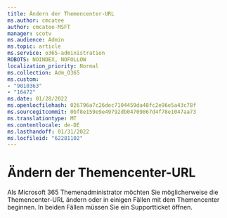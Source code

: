 ```yaml
---
title: Ändern der Themencenter-URL
ms.author: cmcatee
author: cmcatee-MSFT
manager: scotv
ms.audience: Admin
ms.topic: article
ms.service: o365-administration
ROBOTS: NOINDEX, NOFOLLOW
localization_priority: Normal
ms.collection: Adm_O365
ms.custom:
- "9010363"
- "16472"
ms.date: 01/28/2022
ms.openlocfilehash: 026796a7c26dec7104459da48fc2e96e5a43c78f
ms.sourcegitcommit: 0bf8e159e9e49792db04709867d4f78e1047aa73
ms.translationtype: MT
ms.contentlocale: de-DE
ms.lasthandoff: 01/31/2022
ms.locfileid: "62281102"
---
```

# <a name="change-the-topic-center-url"></a>Ändern der Themencenter-URL

Als Microsoft 365 Themenadministrator möchten Sie möglicherweise die Themencenter-URL ändern oder in einigen Fällen mit dem Themencenter beginnen. In beiden Fällen müssen Sie ein Supportticket öffnen.
